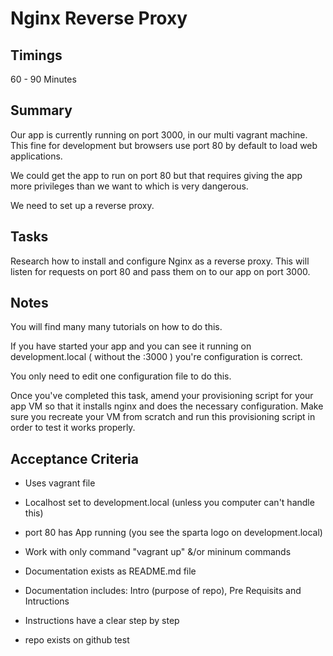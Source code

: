 # Nginx Reverse Proxy

## Timings

60 - 90 Minutes

## Summary

Our app is currently running on port 3000, in our multi vagrant machine. 
This fine for development but browsers use port 80 by default to load web applications.

We could get the app to run on port 80 but that requires giving the app more privileges than we want to which is very dangerous.

We need to set up a reverse proxy.

## Tasks

Research how to install and configure Nginx as a reverse proxy. This will listen for requests on port 80 and pass them on to our app on port 3000.

## Notes

You will find many many tutorials on how to do this.

If you have started your app and you can see it running on development.local ( without the :3000 ) you're configuration is correct.

You only need to edit one configuration file to do this.

Once you've completed this task, amend your provisioning script for your app VM so that it installs nginx and does the necessary configuration. Make sure you recreate your VM from scratch and run this provisioning script in order to test it works properly.



## Acceptance Criteria

* Uses vagrant file
* Localhost set to development.local (unless you computer can't handle this)
* port 80 has App running (you see the sparta logo on development.local)
* Work with only command "vagrant up" &/or mininum commands 

* Documentation exists as README.md file 
* Documentation includes: Intro (purpose of repo), Pre Requisits  and Intructions
* Instructions have a clear step by step

* repo exists on github
test
